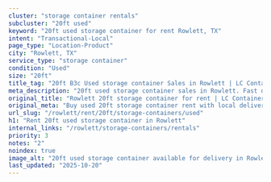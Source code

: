 ```yaml
---
cluster: "storage container rentals"
subcluster: "20ft used"
keyword: "20ft used storage container for rent Rowlett, TX"
intent: "Transactional-Local"
page_type: "Location-Product"
city: "Rowlett, TX"
service_type: "storage container"
condition: "Used"
size: "20ft"
title_tag: "20ft B3c Used storage container Sales in Rowlett | LC Container"
meta_description: "20ft used storage container sales in Rowlett. Fast delivery, competitive pricing. Serving storage containers area. Quote ID: XJ4. Call (214) 524-4168 for your free quote today."
original_title: "Rowlett 20ft storage container for rent | LC Container"
original_meta: "Buy used 20ft storage container rent with local delivery in Rowlett, TX. LC Container — local Since 2003. Request a fast quote today."
url_slug: "/rowlett/rent/20ft/storage-containers/used"
h1: "Rent 20ft used storage container in Rowlett"
internal_links: "/rowlett/storage-containers/rentals"
priority: 3
notes: "2"
noindex: true
image_alt: "20ft used storage container available for delivery in Rowlett"
last_updated: "2025-10-20"
---
```


<!-- TODO: Add unique city/inventory copy, images, and internal links here. -->
